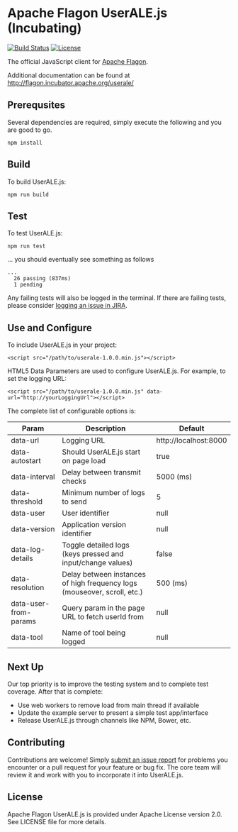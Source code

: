 # Apache Flagon UserALE.js (Incubating)

[![Build Status](https://builds.apache.org/job/useralejs-ci/badge/icon?style=plastic)](https://builds.apache.org/job/useralejs-ci?)
[![License](https://img.shields.io/badge/license-Apache--2.0-blue.svg)](http://www.apache.org/licenses/LICENSE-2.0)

The official JavaScript client for [Apache Flagon](https://github.com/apache/incubator-flagon-userale).  

Additional documentation can be found at http://flagon.incubator.apache.org/userale/

## Prerequsites

Several dependencies are required, simply execute the following and you are good to go.
```
npm install
```

## Build

To build UserALE.js:

```
npm run build
```

## Test

To test UserALE.js:
```
npm run test
```
... you should eventually see something as follows
```
...
  26 passing (837ms)
  1 pending
```
Any failing tests will also be logged in the terminal. If there are failing tests, please consider [logging an issue in JIRA](https://issues.apache.org/jira/projects/FLAGON).

## Use and Configure

To include UserALE.js in your project:

```
<script src="/path/to/userale-1.0.0.min.js"></script>
```

HTML5 Data Parameters are used to configure UserALE.js.  For example, to set the logging URL:

```
<script src="/path/to/userale-1.0.0.min.js" data-url="http://yourLoggingUrl"></script>
```

The complete list of configurable options is:

| Param | Description | Default |
|---|---|---|
| data-url | Logging URL | http://localhost:8000 |
| data-autostart | Should UserALE.js start on page load | true |
| data-interval | Delay between transmit checks | 5000 (ms) |
| data-threshold | Minimum number of logs to send | 5 |
| data-user | User identifier | null |
| data-version | Application version identifier | null |
| data-log-details | Toggle detailed logs (keys pressed and input/change values) | false |
| data-resolution | Delay between instances of high frequency logs (mouseover, scroll, etc.) | 500 (ms) |
| data-user-from-params | Query param in the page URL to fetch userId from | null |
| data-tool | Name of tool being logged | null |

## Next Up

Our top priority is to improve the testing system and to complete test coverage.  After that is complete:

- Use web workers to remove load from main thread if available
- Update the example server to present a simple test app/interface
- Release UserALE.js through channels like NPM, Bower, etc.

## Contributing

Contributions are welcome!  Simply [submit an issue report](https://issues.apache.org/jira/browse/FLAGON) for problems you encounter or a pull request for your feature or bug fix.  The core team will review it and work with you to incorporate it into UserALE.js.

## License

Apache Flagon UserALE.js is provided under Apache License version 2.0. See LICENSE file for more details.